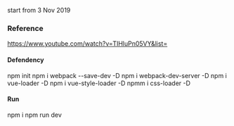 start from 3 Nov 2019

### Reference
https://www.youtube.com/watch?v=TIHluPn05VY&list=

#### Defendency
npm init
npm i webpack --save-dev -D
npm i webpack-dev-server -D
npm i vue-loader -D
npm i vue-style-loader -D
npmm i css-loader -D

#### Run
npm i
npm run dev